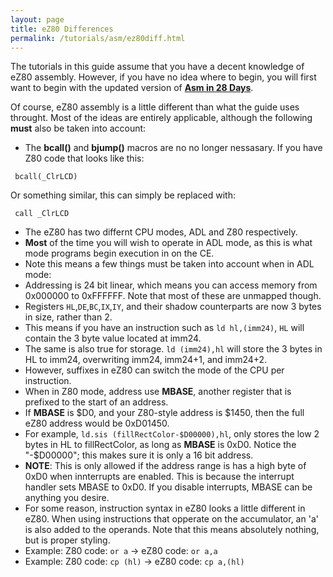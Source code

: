 ```yaml
---
layout: page
title: eZ80 Differences
permalink: /tutorials/asm/ez80diff.html
---
```


The tutorials in this guide assume that you have a decent knowledge of eZ80 assembly. However, if you have no idea where to begin, you will first want to begin with the updated version of [**Asm in 28 Days**](http://media.taricorp.net/83pa28d/lesson/toc.html#lessons).

Of course, eZ80 assembly is a little different than what the guide uses throught. Most of the ideas are entirely applicable, although the following **must** also be taken into account:

* The **bcall()** and **bjump()** macros are no no longer nessasary. If you have Z80 code that looks like this:

```
 bcall(_ClrLCD)
```

Or something similar, this can simply be replaced with:

```
 call _ClrLCD
```

* The eZ80 has two differnt CPU modes, ADL and Z80 respectively.
 * **Most** of the time you will wish to operate in ADL mode, as this is what mode programs begin execution in on the CE.
 * Note this means a few things must be taken into account when in ADL mode:
  * Addressing is 24 bit linear, which means you can access memory from 0x000000 to 0xFFFFFF. Note that most of these are unmapped though.
  * Registers ```HL```,```DE```,```BC```,```IX```,```IY```, and their shadow counterparts are now 3 bytes in size, rather than 2.
  * This means if you have an instruction such as ```ld hl,(imm24)```, ```HL``` will contain the 3 byte value located at imm24.
  * The same is also true for storage. ```ld (imm24),hl``` will store the 3 bytes in HL to imm24, overwriting imm24, imm24+1, and imm24+2.
* However, suffixes in eZ80 can switch the mode of the CPU per instruction.
 * When in Z80 mode, address use **MBASE**, another register that is prefixed to the start of an address.
  * If **MBASE** is $D0, and your Z80-style address is $1450, then the full eZ80 address would be 0xD01450.
 * For example, ```ld.sis (fillRectColor-$D00000),hl```, only stores the low 2 bytes in HL to fillRectColor, as long as **MBASE** is 0xD0. Notice the "-$D00000"; this makes sure it is only a 16 bit address.
 * **NOTE**: This is only allowed if the address range is has a high byte of 0xD0 when innterrupts are enabled. This is because the interrupt handler sets MBASE to 0xD0. If you disable interrupts, MBASE can be anything you desire.
* For some reason, instruction syntax in eZ80 looks a little different in eZ80. When using instructions that opperate on the accumulator, an 'a' is also added to the operands. Note that this means absolutely nothing, but is proper styling.
 * Example: Z80 code: ```or a``` -> eZ80 code:  ```or a,a```
 * Example: Z80 code: ```cp (hl)``` -> eZ80 code: ```cp a,(hl)```
